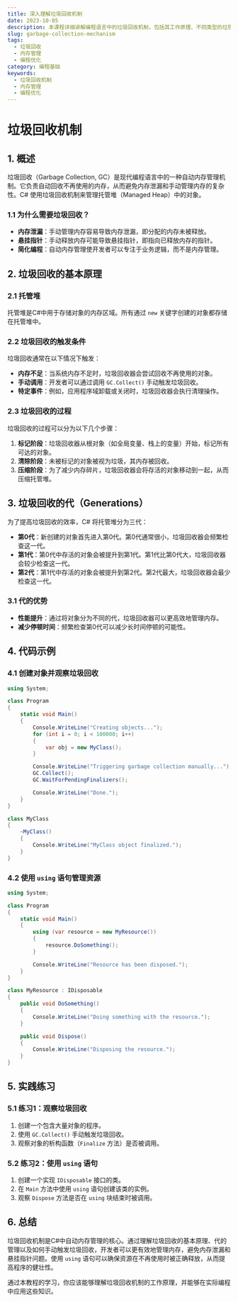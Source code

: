 ```yaml
---
title: 深入理解垃圾回收机制
date: 2023-10-05
description: 本课程详细讲解编程语言中的垃圾回收机制，包括其工作原理、不同类型的垃圾回收器以及如何优化内存管理。
slug: garbage-collection-mechanism
tags:
  - 垃圾回收
  - 内存管理
  - 编程优化
category: 编程基础
keywords:
  - 垃圾回收机制
  - 内存管理
  - 编程优化
---
```


# 垃圾回收机制

## 1. 概述

垃圾回收（Garbage Collection, GC）是现代编程语言中的一种自动内存管理机制。它负责自动回收不再使用的内存，从而避免内存泄漏和手动管理内存的复杂性。C# 使用垃圾回收机制来管理托管堆（Managed Heap）中的对象。

### 1.1 为什么需要垃圾回收？

- **内存泄漏**：手动管理内存容易导致内存泄漏，即分配的内存未被释放。
- **悬挂指针**：手动释放内存可能导致悬挂指针，即指向已释放内存的指针。
- **简化编程**：自动内存管理使开发者可以专注于业务逻辑，而不是内存管理。

## 2. 垃圾回收的基本原理

### 2.1 托管堆

托管堆是C#中用于存储对象的内存区域。所有通过 `new` 关键字创建的对象都存储在托管堆中。

### 2.2 垃圾回收的触发条件

垃圾回收通常在以下情况下触发：

- **内存不足**：当系统内存不足时，垃圾回收器会尝试回收不再使用的对象。
- **手动调用**：开发者可以通过调用 `GC.Collect()` 手动触发垃圾回收。
- **特定事件**：例如，应用程序域卸载或关闭时，垃圾回收器会执行清理操作。

### 2.3 垃圾回收的过程

垃圾回收的过程可以分为以下几个步骤：

1. **标记阶段**：垃圾回收器从根对象（如全局变量、栈上的变量）开始，标记所有可达的对象。
2. **清除阶段**：未被标记的对象被视为垃圾，其内存被回收。
3. **压缩阶段**：为了减少内存碎片，垃圾回收器会将存活的对象移动到一起，从而压缩托管堆。

## 3. 垃圾回收的代（Generations）

为了提高垃圾回收的效率，C# 将托管堆分为三代：

- **第0代**：新创建的对象首先进入第0代。第0代通常很小，垃圾回收器会频繁检查这一代。
- **第1代**：第0代中存活的对象会被提升到第1代。第1代比第0代大，垃圾回收器会较少检查这一代。
- **第2代**：第1代中存活的对象会被提升到第2代。第2代最大，垃圾回收器会最少检查这一代。

### 3.1 代的优势

- **性能提升**：通过将对象分为不同的代，垃圾回收器可以更高效地管理内存。
- **减少停顿时间**：频繁检查第0代可以减少长时间停顿的可能性。

## 4. 代码示例

### 4.1 创建对象并观察垃圾回收

```csharp
using System;

class Program
{
    static void Main()
    {
        Console.WriteLine("Creating objects...");
        for (int i = 0; i < 100000; i++)
        {
            var obj = new MyClass();
        }

        Console.WriteLine("Triggering garbage collection manually...");
        GC.Collect();
        GC.WaitForPendingFinalizers();

        Console.WriteLine("Done.");
    }
}

class MyClass
{
    ~MyClass()
    {
        Console.WriteLine("MyClass object finalized.");
    }
}
```

### 4.2 使用 `using` 语句管理资源

```csharp
using System;

class Program
{
    static void Main()
    {
        using (var resource = new MyResource())
        {
            resource.DoSomething();
        }

        Console.WriteLine("Resource has been disposed.");
    }
}

class MyResource : IDisposable
{
    public void DoSomething()
    {
        Console.WriteLine("Doing something with the resource.");
    }

    public void Dispose()
    {
        Console.WriteLine("Disposing the resource.");
    }
}
```

## 5. 实践练习

### 5.1 练习1：观察垃圾回收

1. 创建一个包含大量对象的程序。
2. 使用 `GC.Collect()` 手动触发垃圾回收。
3. 观察对象的析构函数（`Finalize` 方法）是否被调用。

### 5.2 练习2：使用 `using` 语句

1. 创建一个实现 `IDisposable` 接口的类。
2. 在 `Main` 方法中使用 `using` 语句创建该类的实例。
3. 观察 `Dispose` 方法是否在 `using` 块结束时被调用。

## 6. 总结

垃圾回收机制是C#中自动内存管理的核心。通过理解垃圾回收的基本原理、代的管理以及如何手动触发垃圾回收，开发者可以更有效地管理内存，避免内存泄漏和悬挂指针问题。使用 `using` 语句可以确保资源在不再使用时被正确释放，从而提高程序的健壮性。

通过本教程的学习，你应该能够理解垃圾回收机制的工作原理，并能够在实际编程中应用这些知识。